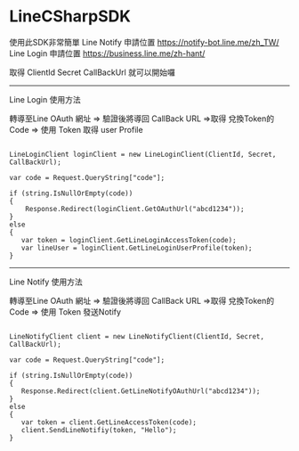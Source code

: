 # LineCSharpSDK
使用此SDK非常簡單
Line Notify 申請位置
https://notify-bot.line.me/zh_TW/
Line Login 申請位置
https://business.line.me/zh-hant/

取得  ClientId Secret CallBackUrl 就可以開始囉

------------------------------------------------------------------------------------------------------------------------------

Line Login 使用方法

轉導至Line OAuth 網址 => 驗證後將導回 CallBack URL =>取得 兌換Token的 Code => 使用 Token 取得 user Profile

<pre><code>
LineLoginClient loginClient = new LineLoginClient(ClientId, Secret, CallBackUrl);
       
var code = Request.QueryString["code"];

if (string.IsNullOrEmpty(code))
{
    Response.Redirect(loginClient.GetOAuthUrl("abcd1234"));
}
else
{
   var token = loginClient.GetLineLoginAccessToken(code);
   var lineUser = loginClient.GetLineLoginUserProfile(token);
}
</code></pre>


------------------------------------------------------------------------------------------------------------------------------


Line Notify 使用方法

轉導至Line OAuth 網址 => 驗證後將導回 CallBack URL =>取得 兌換Token的 Code => 使用 Token 發送Notify

<pre><code>
LineNotifyClient client = new LineNotifyClient(ClientId, Secret, CallBackUrl);
       
var code = Request.QueryString["code"];

if (string.IsNullOrEmpty(code))
{
   Response.Redirect(client.GetLineNotifyOAuthUrl("abcd1234"));
}
else
{
   var token = client.GetLineAccessToken(code);
   client.SendLineNotifiy(token, "Hello");
}
</code></pre>



